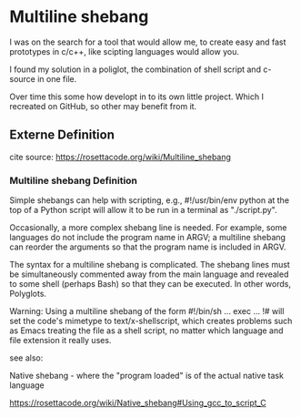 # Multiline shebang #
I was on the search for a tool that would allow me, 
to create easy and fast prototypes in c/c++, 
like scipting languages would allow you.

I found my solution in a poliglot, 
the combination of shell script and c-source in one file.

Over time this some how developt in to its own little project.
Which I recreated on GitHub, so other may benefit from it.



## Externe Definition ##

cite source: https://rosettacode.org/wiki/Multiline_shebang

### Multiline shebang Definition ###

Simple shebangs can help with scripting, 
e.g., #!/usr/bin/env python at the top of a Python script will allow it 
to be run in a terminal as "./script.py".

Occasionally, a more complex shebang line is needed. 
For example, some languages do not include the program name in ARGV; 
a multiline shebang can reorder the arguments 
so that the program name is included in ARGV.

The syntax for a multiline shebang is complicated. 
The shebang lines must be simultaneously commented away 
from the main language and revealed to some shell (perhaps Bash) 
so that they can be executed. In other words, Polyglots.

Warning: Using a multiline shebang of the form #!/bin/sh ... exec ... !# 
will set the code's mimetype to text/x-shellscript, 
which creates problems such as Emacs treating the file as a shell script, 
no matter which language and file extension it really uses. 

see also:

  Native shebang - where the "program loaded" is of the actual native task language
  
  https://rosettacode.org/wiki/Native_shebang#Using_gcc_to_script_C

